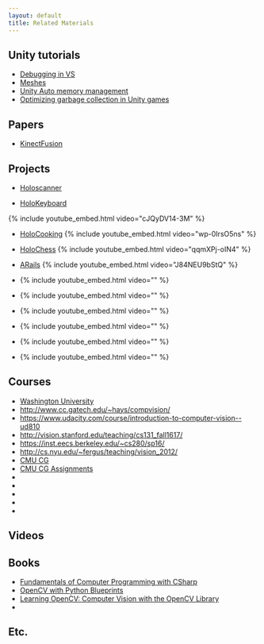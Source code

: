 ```yaml
---
layout: default
title: Related Materials
---
```


## Unity tutorials
- [Debugging in VS](https://unity3d.com/learn/tutorials/topics/scripting/debugging-unity-games-visual-studio)
- [Meshes](https://unity3d.com/learn/tutorials/topics/graphics/meshes)
- [Unity Auto memory management](https://docs.unity3d.com/Manual/UnderstandingAutomaticMemoryManagement.html)
- [Optimizing garbage collection in Unity games](https://unity3d.com/learn/tutorials/topics/performance-optimization/optimizing-garbage-collection-unity-games)


## Papers
- [KinectFusion](https://www.microsoft.com/en-us/research/project/kinectfusion-project-page/)

## Projects

- [Holoscanner](https://holoscanner.github.io/)

- [HoloKeyboard](http://holokeyboard.herokuapp.com/)

{% include youtube_embed.html video="cJQyDV14-3M" %}

- [HoloCooking](http://roxanneluo.github.io/holocook/index.html)
{% include youtube_embed.html video="wp-0IrsO5ns" %}

- [HoloChess](http://homes.cs.washington.edu/~cooperdj/vr/)
{% include youtube_embed.html video="qqmXPj-oIN4" %}

- [ARails](http://sonjakhan.github.io/vrgrads/)
{% include youtube_embed.html video="J84NEU9bStQ" %}

- []()
{% include youtube_embed.html video="" %}
- []()
{% include youtube_embed.html video="" %}
- []()
{% include youtube_embed.html video="" %}
- []()
{% include youtube_embed.html video="" %}
- []()
{% include youtube_embed.html video="" %}
- []()
{% include youtube_embed.html video="" %}

## Courses
- [Washington University](https://courses.cs.washington.edu/courses/cse481v/16sp/)
- http://www.cc.gatech.edu/~hays/compvision/
- https://www.udacity.com/course/introduction-to-computer-vision--ud810
- http://vision.stanford.edu/teaching/cs131_fall1617/
- https://inst.eecs.berkeley.edu/~cs280/sp16/
- http://cs.nyu.edu/~fergus/teaching/vision_2012/
- [CMU CG](http://15462.courses.cs.cmu.edu/fall2015/)
- [CMU CG Assignments](http://462cmu.github.io/)
-
-
-
-
-


## Videos

## Books
- [Fundamentals of Computer Programming with CSharp](http://www.introprogramming.info/wp-content/uploads/2013/07/Books/CSharpEn/Fundamentals-of-Computer-Programming-with-CSharp-Nakov-eBook-v2013.pdf)
- [OpenCV with Python Blueprints](https://www.amazon.com/OpenCV-Python-Blueprints-Michael-Beyeler/dp/1785282697/ref=pd_sim_14_4?_encoding=UTF8&pd_rd_i=1785282697&pd_rd_r=MQ7A981QQJJ3XS4TR682&pd_rd_w=sgax3&pd_rd_wg=ZLfpY&psc=1&refRID=MQ7A981QQJJ3XS4TR682)
- [Learning OpenCV: Computer Vision with the OpenCV Library](https://www.amazon.com/Learning-OpenCV-Computer-Vision-Library/dp/1491937998/ref=pd_sim_14_8?_encoding=UTF8&pd_rd_i=1491937998&pd_rd_r=4P1Y0H9STY5376055178&pd_rd_w=cWjXb&pd_rd_wg=5WWKw&psc=1&refRID=4P1Y0H9STY5376055178)
-

## Etc.
